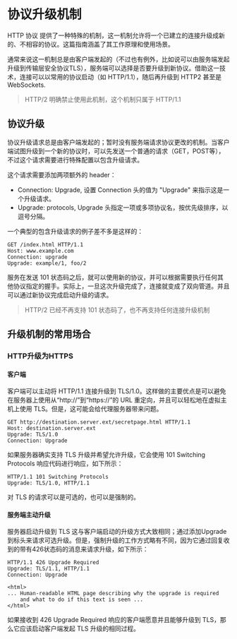 # 协议升级机制

HTTP 协议 提供了一种特殊的机制，这一机制允许将一个已建立的连接升级成新的、不相容的协议。这篇指南涵盖了其工作原理和使用场景。

通常来说这一机制总是由客户端发起的（不过也有例外，比如说可以由服务端发起升级到传输层安全协议TLS），服务端可以选择是否要升级到新协议。借助这一技术，连接可以以常用的协议启动（如 HTTP/1.1），随后再升级到 HTTP2 甚至是 WebSockets.

> HTTP/2 明确禁止使用此机制，这个机制只属于 HTTP/1.1


## 协议升级
协议升级请求总是由客户端发起的；暂时没有服务端请求协议更改的机制。当客户端试图升级到一个新的协议时，可以先发送一个普通的请求（GET，POST等），不过这个请求需要进行特殊配置以包含升级请求。

这个请求需要添加两项额外的 header：
- Connection: Upgrade, 设置 Connection 头的值为 "Upgrade" 来指示这是一个升级请求。 
- Upgrade: protocols, Upgrade 头指定一项或多项协议名，按优先级排序，以逗号分隔。

一个典型的包含升级请求的例子差不多是这样的：

    GET /index.html HTTP/1.1
    Host: www.example.com
    Connection: upgrade
    Upgrade: example/1, foo/2

服务在发送 101 状态码之后，就可以使用新的协议，并可以根据需要执行任何其他协议指定的握手。实际上，一旦这次升级完成了，连接就变成了双向管道。并且可以通过新协议完成启动升级的请求。

>  HTTP/2 已经不再支持 101 状态码了，也不再支持任何连接升级机制

## 升级机制的常用场合

### HTTP升级为HTTPS
#### 客户端
客户端可以主动将 HTTP/1.1 连接升级到 TLS/1.0。这样做的主要优点是可以避免在服务器上使用从“http://”到“https://”的 URL 重定向，并且可以轻松地在虚拟主机上使用 TLS。但是，这可能会给代理服务器带来问题。

    GET http://destination.server.ext/secretpage.html HTTP/1.1
    Host: destination.server.ext
    Upgrade: TLS/1.0
    Connection: Upgrade

如果服务器确实支持 TLS 升级并希望允许升级，它会使用 101 Switching Protocols 响应代码进行响应，如下所示：

    HTTP/1.1 101 Switching Protocols
    Upgrade: TLS/1.0, HTTP/1.1

对 TLS 的请求可以是可选的，也可以是强制的。

#### 服务端主动升级
服务器启动升级到 TLS
这与客户端启动的升级方式大致相同；通过添加Upgrade到标头来请求可选升级。但是，强制升级的工作方式略有不同，因为它通过回复收到的带有426状态码的消息来请求升级，如下所示：

    HTTP/1.1 426 Upgrade Required
    Upgrade: TLS/1.1, HTTP/1.1
    Connection: Upgrade
    
    <html>
    ... Human-readable HTML page describing why the upgrade is required
        and what to do if this text is seen ...
    </html>

如果接收到 426 Upgrade Required 响应的客户端愿意并且能够升级到 TLS，那么它应该启动客户端发起 TLS 升级的相同过程。